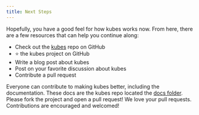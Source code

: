```yaml
---
title: Next Steps
---
```


Hopefully, you have a good feel for how kubes works now. From here, there are a few resources that can help you continue along:

* Check out the [kubes](https://github.com/boltops-tools/kubes) repo on GitHub
* ⭐️ the kubes project on GitHub
* Write a blog post about kubes
* Post on your favorite discussion about kubes
* Contribute a pull request

Everyone can contribute to making kubes better, including the documentation. These docs are the kubes repo located the [docs folder](https://github.com/boltops-tools/tree/master/docs). Please fork the project and open a pull request!  We love your pull requests. Contributions are encouraged and welcomed!
